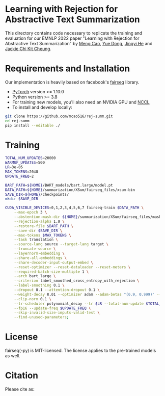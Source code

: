 # Learning with Rejection for Abstractive Text Summarization
This directory contains code necessary to replicate the training and evaluation for our EMNLP 2022 paper "Learning with Rejection for Abstractive Text Summarization" by [Meng Cao](https://mcao516.github.io/), [Yue Dong](https://yuedongcs.github.io/), [Jingyi He](https://kylie-box.github.io/) and [Jackie Chi Kit Cheung](https://www.cs.mcgill.ca/~jcheung/).

# Requirements and Installation
Our implementation is heavily based on facebook's [fairseq](https://github.com/facebookresearch/fairseq) library.

* [PyTorch](http://pytorch.org/) version >= 1.10.0
* Python version >= 3.8
* For training new models, you'll also need an NVIDIA GPU and [NCCL](https://github.com/NVIDIA/nccl)
* To install and develop locally:

``` bash
git clone https://github.com/mcao516/rej-summ.git
cd rej-summ
pip install --editable ./
```

# Training

``` bash
TOTAL_NUM_UPDATES=20000
WARMUP_UPDATES=500      
LR=3e-05
MAX_TOKENS=2048
UPDATE_FREQ=2

BART_PATH=${HOME}/BART_models/bart.large/model.pt
DATA_PATH=${HOME}/summarization/XSum/fairseq_files/xsum-bin
SAVE_DIR=${HOME}/checkpoints/
mkdir $SAVE_DIR

CUDA_VISIBLE_DEVICES=0,1,2,3,4,5,6,7 fairseq-train $DATA_PATH \
    --max-epoch 3 \
    --abstention-mask-dir ${HOME}/summarization/XSum/fairseq_files/masks/ \
    --rejection-alpha 1.0 \
    --restore-file $BART_PATH \
    --save-dir $SAVE_DIR \
    --max-tokens $MAX_TOKENS \
    --task translation \
    --source-lang source --target-lang target \
    --truncate-source \
    --layernorm-embedding \
    --share-all-embeddings \
    --share-decoder-input-output-embed \
    --reset-optimizer --reset-dataloader --reset-meters \
    --required-batch-size-multiple 1 \
    --arch bart_large \
    --criterion label_smoothed_cross_entropy_with_rejection \
    --label-smoothing 0.1 \
    --dropout 0.1 --attention-dropout 0.1 \
    --weight-decay 0.01 --optimizer adam --adam-betas "(0.9, 0.999)" --adam-eps 1e-08 \
    --clip-norm 0.1 \
    --lr-scheduler polynomial_decay --lr $LR --total-num-update $TOTAL_NUM_UPDATES --warmup-updates $WARMUP_UPDATES \
    --fp16 --update-freq $UPDATE_FREQ \
    --skip-invalid-size-inputs-valid-test \
    --find-unused-parameters;
```

# License

fairseq(-py) is MIT-licensed.
The license applies to the pre-trained models as well.

# Citation

Please cite as:

<!-- ``` bibtex
@inproceedings{ott2019fairseq,
  title = {fairseq: A Fast, Extensible Toolkit for Sequence Modeling},
  author = {Myle Ott and Sergey Edunov and Alexei Baevski and Angela Fan and Sam Gross and Nathan Ng and David Grangier and Michael Auli},
  booktitle = {Proceedings of NAACL-HLT 2019: Demonstrations},
  year = {2019},
}
``` -->
